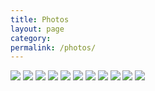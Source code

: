 ```yaml
---
title: Photos
layout: page
category:
permalink: /photos/
---
```


![](/assets/img/MBpic9.jpg)
![](/assets/img/MBpic7-sm.jpg)
![](/assets/img/MBpic4.jpg)
![](/assets/img/MBpic1.jpg)
![](/assets/img/MBpic3.jpg)
![](/assets/img/IMG_1353.jpg)
![](/assets/img/IMG_1360.jpg)
![](/assets/img/IMG_1362.jpg)
![](/assets/img/MBpic10.jpg)
![](/assets/img/MBpic8.jpg)
![](/assets/img/MBpic2.jpg)